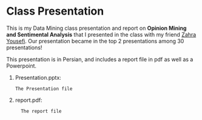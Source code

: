 # Class Presentation

This is my Data Mining class presentation and report on <b> Opinion Mining and Sentimental Analysis</b> that I presented in the class with my friend <a href="https://github.com/ZahraY10"  target="_blank">Zahra Yousefi</a>. Our presentation became in the top 2 presentations among 30 presentations!

This presentation is in Persian, and includes a report file in pdf as well as a Powerpoint.

<ol>
  <p>
    <li>Presentation.pptx:</li>
    
    The Presentation file
   </p>
   
   <p>
      <li>report.pdf:</li>
      
      The report file  
  </p>
</ol>
